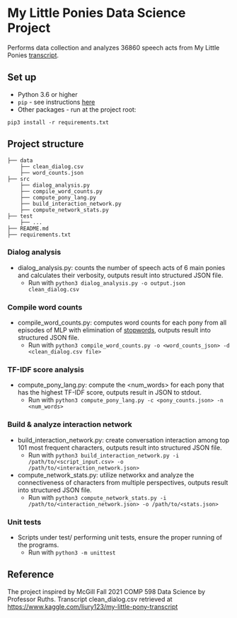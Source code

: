 # My Little Ponies Data Science Project

Performs data collection and analyzes 36860 speech acts from My Little Ponies [transcript](https://www.kaggle.com/liury123/my-little-pony-transcript). 


## Set up
* Python 3.6 or higher
* `pip` - see instructions [here](https://packaging.python.org/tutorials/installing-packages/)
* Other packages - run at the project root:
```
pip3 install -r requirements.txt
```

## Project structure
```
├── data
    ├── clean_dialog.csv
    ├── word_counts.json
├── src
    ├── dialog_analysis.py
    ├── compile_word_counts.py
    ├── compute_pony_lang.py
    ├── build_interaction_network.py
    ├── compute_network_stats.py
├── test
    ├── ...
├── README.md
├── requirements.txt
```
### Dialog analysis
* dialog_analysis.py: counts the number of speech acts of 6 main ponies and calculates their verbosity, outputs result into structured JSON file. 
    - Run with `python3 dialog_analysis.py -o output.json clean_dialog.csv`
### Compile word counts
* compile_word_counts.py: computes word counts for each pony from all episodes of MLP with elimination of [stopwords](https://gist.githubusercontent.com/larsyencken/1440509/raw/53273c6c202b35ef00194d06751d8ef630e53df2/stopwords.txt), outputs result into structured JSON file. 
    - Run with `python3 compile_word_counts.py -o <word_counts_json> -d <clean_dialog.csv file>`
### TF-IDF score analysis
* compute_pony_lang.py: compute the \<num_words\> for each pony that has the highest TF-IDF score, outputs result in JSON to stdout. 
    - Run with `python3 compute_pony_lang.py -c <pony_counts.json> -n <num_words>`
### Build & analyze interaction network
*  build_interaction_network.py: create conversation interaction among top 101 most frequent characters, outputs result into structured JSON file. 
    - Run with `python3 build_interaction_network.py -i /path/to/<script_input.csv> -o /path/to/<interaction_network.json>`
* compute_network_stats.py: utilize networkx and analyze the connectiveness of characters from multiple perspectives, outputs result into structured JSON file. 
    - Run with `python3 compute_network_stats.py -i /path/to/<interaction_network.json> -o /path/to/<stats.json>`
### Unit tests
* Scripts under test/ performing unit tests, ensure the proper running of the programs.
    - Run with `python3 -m unittest`


## Reference
The project inspired by McGill Fall 2021 COMP 598 Data Science by Professor Ruths.
Transcript clean_dialog.csv retrieved at https://www.kaggle.com/liury123/my-little-pony-transcript